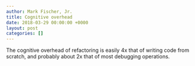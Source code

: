 ```yaml
---
author: Mark Fischer, Jr.
title: Cognitive overhead
date: 2018-03-29 00:00:00 +0000
layout: post
categories: []
---
```

The cognitive overhead of refactoring is easily 4x that of writing code from scratch, and probably about 2x that of most debugging operations.